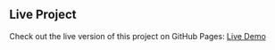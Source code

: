 

## Live Project

Check out the live version of this project on GitHub Pages: [Live Demo](https://velvet-jedi.github.io/webpack_restaurant_site/)
